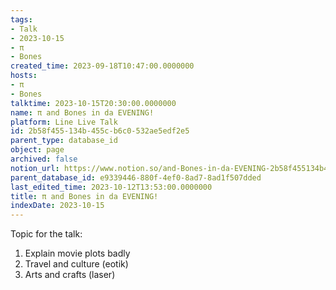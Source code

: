 ```yaml
---
tags:
- Talk
- 2023-10-15
- π
- Bones
created_time: 2023-09-18T10:47:00.0000000
hosts:
- π
- Bones
talktime: 2023-10-15T20:30:00.0000000
name: π and Bones in da EVENING!
platform: Line Live Talk
id: 2b58f455-134b-455c-b6c0-532ae5edf2e5
parent_type: database_id
object: page
archived: false
notion_url: https://www.notion.so/and-Bones-in-da-EVENING-2b58f455134b455cb6c0532ae5edf2e5
parent_database_id: e9339446-880f-4ef0-8ad7-8ad1f507dded
last_edited_time: 2023-10-12T13:53:00.0000000
title: π and Bones in da EVENING!
indexDate: 2023-10-15
---
```


Topic for the talk:
1. Explain movie plots  badly 
2. Travel and culture (eotik)
3. Arts and crafts (laser)

























